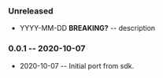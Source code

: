 ### Unreleased

- YYYY-MM-DD **BREAKING?** -- description

### 0.0.1 -- 2020-10-07

- 2020-10-07 -- Initial port from sdk.
